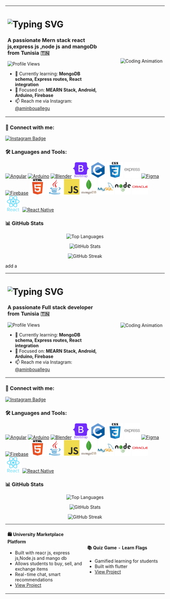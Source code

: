 <table width="100%">
<tr>
<td align="left" width="60%">
<h1>
<img src="https://readme-typing-svg.herokuapp.com/?lines=Hi+👋,I'm+Aminbouallegu;Full+Stack+Developer;IoT+Student;Always+Learning...&size=28" alt="Typing SVG" />
</h1>
<h3>A passionate Mern stack react js,express js ,node js and mangoDb  from Tunisia 🇹🇳 </h3>
<p>
<img src="https://komarev.com/ghpvc/?username=aminh154&label=Profile%20views&color=0e75b6&style=flat" alt="Profile Views" />
</p>
<ul>
<li>🌱 Currently learning: <strong>MongoDB schema, Express routes, React integration</strong></li>
<li>💼 Focused on: <strong>MEARN Stack, Android, Arduino, Firebase</strong></li>
<li>📫 Reach me via Instagram: <a href="https://instagram.com/aminbouallegu">@aminbouallegu</a></li>
</ul>
</td>
<td align="right" width="40%">
<img src="https://assets.zyrosite.com/Aq20eV79zLfpXV6b/web-development-content-animated-A856GXrXQ9SM17oe.gif" alt="Coding Animation" width="250" />
</td>
</tr>
</table>

### 🔗 Connect with me:
<p align="left">
<a href="https://instagram.com/aminbouallegu" target="_blank">
<img src="https://img.shields.io/badge/Instagram-%23E4405F.svg?style=for-the-badge&logo=instagram&logoColor=white" alt="Instagram Badge" />
</a>
</p>

### 🛠️ Languages and Tools:
<p align="left">
<a href="https://angular.io" target="_blank"><img src="https://angular.io/assets/images/logos/angular/angular.svg" alt="Angular" width="50"/></a>
<a href="https://www.arduino.cc/" target="_blank"><img src="https://cdn.worldvectorlogo.com/logos/arduino-1.svg" alt="Arduino" width="50"/></a>
<a href="https://www.blender.org/" target="_blank"><img src="https://download.blender.org/branding/community/blender_community_badge_white.svg" alt="Blender" width="50"/></a>
<a href="https://getbootstrap.com" target="_blank"><img src="https://raw.githubusercontent.com/devicons/devicon/master/icons/bootstrap/bootstrap-plain-wordmark.svg" alt="Bootstrap" width="50"/></a>
<a href="https://www.cprogramming.com/" target="_blank"><img src="https://raw.githubusercontent.com/devicons/devicon/master/icons/c/c-original.svg" alt="C" width="50"/></a>
<a href="https://www.w3schools.com/css/" target="_blank"><img src="https://raw.githubusercontent.com/devicons/devicon/master/icons/css3/css3-original-wordmark.svg" alt="CSS3" width="50"/></a>
<a href="https://expressjs.com" target="_blank"><img src="https://raw.githubusercontent.com/devicons/devicon/master/icons/express/express-original-wordmark.svg" alt="Express.js" width="50"/></a>
<a href="https://www.figma.com/" target="_blank"><img src="https://www.vectorlogo.zone/logos/figma/figma-icon.svg" alt="Figma" width="50"/></a>
<a href="https://firebase.google.com/" target="_blank"><img src="https://www.vectorlogo.zone/logos/firebase/firebase-icon.svg" alt="Firebase" width="50"/></a>
<a href="https://www.w3.org/html/" target="_blank"><img src="https://raw.githubusercontent.com/devicons/devicon/master/icons/html5/html5-original-wordmark.svg" alt="HTML5" width="50"/></a>
<a href="https://www.java.com" target="_blank"><img src="https://raw.githubusercontent.com/devicons/devicon/master/icons/java/java-original.svg" alt="Java" width="50"/></a>
<a href="https://developer.mozilla.org/en-US/docs/Web/JavaScript" target="_blank"><img src="https://raw.githubusercontent.com/devicons/devicon/master/icons/javascript/javascript-original.svg" alt="JavaScript" width="50"/></a>
<a href="https://www.mongodb.com/" target="_blank"><img src="https://raw.githubusercontent.com/devicons/devicon/master/icons/mongodb/mongodb-original-wordmark.svg" alt="MongoDB" width="50"/></a>
<a href="https://www.mysql.com/" target="_blank"><img src="https://raw.githubusercontent.com/devicons/devicon/master/icons/mysql/mysql-original-wordmark.svg" alt="MySQL" width="50"/></a>
<a href="https://nodejs.org" target="_blank"><img src="https://raw.githubusercontent.com/devicons/devicon/master/icons/nodejs/nodejs-original-wordmark.svg" alt="Node.js" width="50"/></a>
<a href="https://www.oracle.com/" target="_blank"><img src="https://raw.githubusercontent.com/devicons/devicon/master/icons/oracle/oracle-original.svg" alt="Oracle" width="50"/></a>
<a href="https://reactjs.org/" target="_blank"><img src="https://raw.githubusercontent.com/devicons/devicon/master/icons/react/react-original-wordmark.svg" alt="React" width="50"/></a>
<a href="https://reactnative.dev/" target="_blank"><img src="https://reactnative.dev/img/header_logo.svg" alt="React Native" width="50"/></a>
</p>

### 📊 GitHub Stats
<p align="center">
<img src="https://github-readme-stats.vercel.app/api/top-langs?username=aminh154&show_icons=true&locale=en&layout=compact" alt="Top Languages" />
</p>
<p align="center">
<img src="https://github-readme-stats.vercel.app/api?username=aminh154&show_icons=true&locale=en" alt="GitHub Stats" />
</p>
<p align="center">
<img src="https://github-readme-streak-stats.herokuapp.com/?user=aminh154" alt="GitHub Streak" />
</p>add a<table width="100%">
<tr>
<td align="left" width="60%">
<h1>
<img src="https://readme-typing-svg.herokuapp.com/?lines=Hi+👋,I'm+Aminbouallegu;Full+Stack+Developer;IoT+Student;Always+Learning...&size=28" alt="Typing SVG" />
</h1>
<h3>A passionate Full stack developer from Tunisia 🇹🇳</h3>
<p>
<img src="https://komarev.com/ghpvc/?username=aminh154&label=Profile%20views&color=0e75b6&style=flat" alt="Profile Views" />
</p>
<ul>
<li>🌱 Currently learning: <strong>MongoDB schema, Express routes, React integration</strong></li>
<li>💼 Focused on: <strong>MEARN Stack, Android, Arduino, Firebase</strong></li>
<li>📫 Reach me via Instagram: <a href="https://instagram.com/aminbouallegu">@aminbouallegu</a></li>
</ul>
</td>
<td align="right" width="40%">
<img src="https://assets.zyrosite.com/Aq20eV79zLfpXV6b/web-development-content-animated-A856GXrXQ9SM17oe.gif" alt="Coding Animation" width="250" />
</td>
</tr>
</table>

### 🔗 Connect with me:
<p align="left">
<a href="https://instagram.com/aminbouallegu" target="_blank">
<img src="https://img.shields.io/badge/Instagram-%23E4405F.svg?style=for-the-badge&logo=instagram&logoColor=white" alt="Instagram Badge" />
</a>
</p>

### 🛠️ Languages and Tools:
<p align="left">
<a href="https://angular.io" target="_blank"><img src="https://angular.io/assets/images/logos/angular/angular.svg" alt="Angular" width="50"/></a>
<a href="https://www.arduino.cc/" target="_blank"><img src="https://cdn.worldvectorlogo.com/logos/arduino-1.svg" alt="Arduino" width="50"/></a>
<a href="https://www.blender.org/" target="_blank"><img src="https://download.blender.org/branding/community/blender_community_badge_white.svg" alt="Blender" width="50"/></a>
<a href="https://getbootstrap.com" target="_blank"><img src="https://raw.githubusercontent.com/devicons/devicon/master/icons/bootstrap/bootstrap-plain-wordmark.svg" alt="Bootstrap" width="50"/></a>
<a href="https://www.cprogramming.com/" target="_blank"><img src="https://raw.githubusercontent.com/devicons/devicon/master/icons/c/c-original.svg" alt="C" width="50"/></a>
<a href="https://www.w3schools.com/css/" target="_blank"><img src="https://raw.githubusercontent.com/devicons/devicon/master/icons/css3/css3-original-wordmark.svg" alt="CSS3" width="50"/></a>
<a href="https://expressjs.com" target="_blank"><img src="https://raw.githubusercontent.com/devicons/devicon/master/icons/express/express-original-wordmark.svg" alt="Express.js" width="50"/></a>
<a href="https://www.figma.com/" target="_blank"><img src="https://www.vectorlogo.zone/logos/figma/figma-icon.svg" alt="Figma" width="50"/></a>
<a href="https://firebase.google.com/" target="_blank"><img src="https://www.vectorlogo.zone/logos/firebase/firebase-icon.svg" alt="Firebase" width="50"/></a>
<a href="https://www.w3.org/html/" target="_blank"><img src="https://raw.githubusercontent.com/devicons/devicon/master/icons/html5/html5-original-wordmark.svg" alt="HTML5" width="50"/></a>
<a href="https://www.java.com" target="_blank"><img src="https://raw.githubusercontent.com/devicons/devicon/master/icons/java/java-original.svg" alt="Java" width="50"/></a>
<a href="https://developer.mozilla.org/en-US/docs/Web/JavaScript" target="_blank"><img src="https://raw.githubusercontent.com/devicons/devicon/master/icons/javascript/javascript-original.svg" alt="JavaScript" width="50"/></a>
<a href="https://www.mongodb.com/" target="_blank"><img src="https://raw.githubusercontent.com/devicons/devicon/master/icons/mongodb/mongodb-original-wordmark.svg" alt="MongoDB" width="50"/></a>
<a href="https://www.mysql.com/" target="_blank"><img src="https://raw.githubusercontent.com/devicons/devicon/master/icons/mysql/mysql-original-wordmark.svg" alt="MySQL" width="50"/></a>
<a href="https://nodejs.org" target="_blank"><img src="https://raw.githubusercontent.com/devicons/devicon/master/icons/nodejs/nodejs-original-wordmark.svg" alt="Node.js" width="50"/></a>
<a href="https://www.oracle.com/" target="_blank"><img src="https://raw.githubusercontent.com/devicons/devicon/master/icons/oracle/oracle-original.svg" alt="Oracle" width="50"/></a>
<a href="https://reactjs.org/" target="_blank"><img src="https://raw.githubusercontent.com/devicons/devicon/master/icons/react/react-original-wordmark.svg" alt="React" width="50"/></a>
<a href="https://reactnative.dev/" target="_blank"><img src="https://reactnative.dev/img/header_logo.svg" alt="React Native" width="50"/></a>
</p>

### 📊 GitHub Stats
<p align="center">
<img src="https://github-readme-stats.vercel.app/api/top-langs?username=aminh154&show_icons=true&locale=en&layout=compact" alt="Top Languages" />
</p>
<p align="center">
<img src="https://github-readme-stats.vercel.app/api?username=aminh154&show_icons=true&locale=en" alt="GitHub Stats" />
</p>
<p align="center">
<img src="https://github-readme-streak-stats.herokuapp.com/?user=aminh154" alt="GitHub Streak" />
</p>
<table>
  <tr>
    <td width="50%">
      <h4>🛍️ University Marketplace Platform</h4>
      <ul>
        <li>Built with reacr js, express js,Node.js and mango db</li>
        <li>Allows students to buy, sell, and exchange items</li>
        <li>Real-time chat, smart recommendations</li>
        <li><a href="https://github.com/AminH154/EniMarket" target="_blank">View Project</a></li>
      </ul>
    </td>
   <td width="50%">
      <h4>📚 Quiz Game - Learn Flags</h4>
      <ul>
        <li>Gamified learning for students</li>
        <li>Built with flutter </li>
        <li><a href="https://github.com/AminH154/quizflags_app" target="_blank">View Project</a></li>
      </ul>
   </td>
  </tr>

</table>

